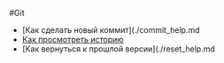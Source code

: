#Git
- [Как сделать новый коммит](./commit_help.md
- [Как просмотреть историю](./log_help.md)
- [Как вернуться к прошлой версии](./reset_help.md

